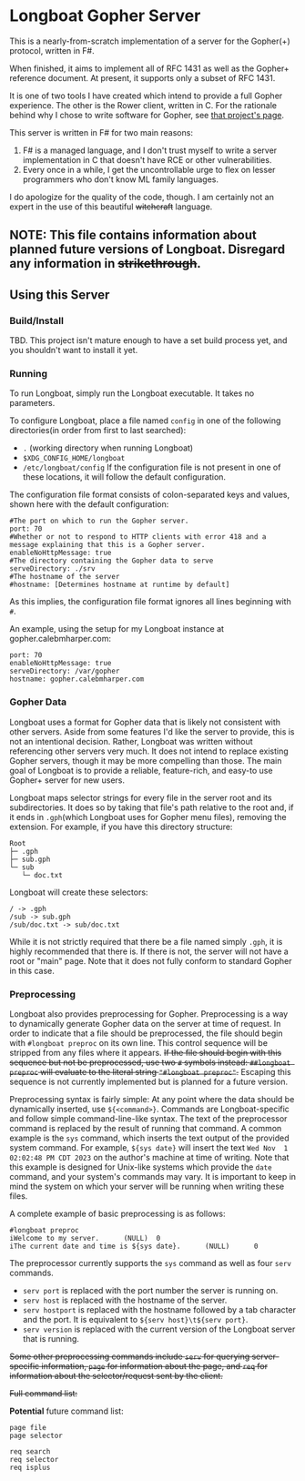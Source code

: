 # Longboat Gopher Server
This is a nearly-from-scratch implementation of a server for the Gopher(+) protocol, written in F#.

When finished, it aims to implement all of RFC 1431 as well as the Gopher+ reference document. At present, it supports only a subset of RFC 1431.

It is one of two tools I have created which intend to provide a full Gopher experience. The other is the Rower client, written in C.
For the rationale behind why I chose to write software for Gopher, see [that project's page](https://github.com/Mrcarrot1/rower).

This server is written in F# for two main reasons:
1) F# is a managed language, and I don't trust myself to write a server implementation in C that doesn't have RCE or other vulnerabilities.
2) Every once in a while, I get the uncontrollable urge to flex on lesser programmers who don't know ML family languages.

I do apologize for the quality of the code, though. I am certainly not an expert in the use of this beautiful ~~witchcraft~~ language.

## NOTE: This file contains information about planned future versions of Longboat. Disregard any information in ~~strikethrough~~.

## Using this Server
### Build/Install
TBD. This project isn't mature enough to have a set build process yet, and you shouldn't want to install it yet.
### Running
To run Longboat, simply run the Longboat executable. It takes no parameters.

To configure Longboat, place a file named `config` in one of the following directories(in order from first to last searched):
* `.` (working directory when running Longboat)
* `$XDG_CONFIG_HOME/longboat`
* `/etc/longboat/config`
If the configuration file is not present in one of these locations, it will follow the default configuration.

The configuration file format consists of colon-separated keys and values, shown here with the default configuration:
```
#The port on which to run the Gopher server.
port: 70
#Whether or not to respond to HTTP clients with error 418 and a message explaining that this is a Gopher server.
enableNoHttpMessage: true
#The directory containing the Gopher data to serve
serveDirectory: ./srv
#The hostname of the server
#hostname: [Determines hostname at runtime by default]
```
As this implies, the configuration file format ignores all lines beginning with `#`.

An example, using the setup for my Longboat instance at gopher.calebmharper.com:
```
port: 70
enableNoHttpMessage: true
serveDirectory: /var/gopher
hostname: gopher.calebmharper.com
```
### Gopher Data
Longboat uses a format for Gopher data that is likely not consistent with other servers. Aside from some features I'd like the server to provide, this is not an intentional decision.
Rather, Longboat was written without referencing other servers very much. It does not intend to replace existing Gopher servers, though it may be more compelling than those. 
The main goal of Longboat is to provide a reliable, feature-rich, and easy-to use Gopher+ server for new users.

Longboat maps selector strings for every file in the server root and its subdirectories.
It does so by taking that file's path relative to the root and, if it ends in `.gph`(which Longboat uses for Gopher menu files), removing the extension.
For example, if you have this directory structure:
```
Root
├─ .gph
├─ sub.gph
└─ sub
   └─ doc.txt
```
Longboat will create these selectors:
```
/ -> .gph
/sub -> sub.gph
/sub/doc.txt -> sub/doc.txt
```
While it is not strictly required that there be a file named simply `.gph`, it is highly recommended that there is.
If there is not, the server will not have a root or "main" page. Note that it does not fully conform to standard Gopher in this case.

### Preprocessing
Longboat also provides preprocessing for Gopher. Preprocessing is a way to dynamically generate Gopher data on the server at time of request.
In order to indicate that a file should be preprocessed, the file should begin with `#longboat preproc` on its own line.
This control sequence will be stripped from any files where it appears.
~~If the file should begin with this sequence but not be preprocessed, use two `#` symbols instead: `##longboat preproc` will evaluate to the literal string `"#longboat preproc"`.~~
Escaping this sequence is not currently implemented but is planned for a future version.

Preprocessing syntax is fairly simple: At any point where the data should be dynamically inserted, use `${<command>}`. 
Commands are Longboat-specific and follow simple command-line-like syntax.
The text of the preprocessor command is replaced by the result of running that command.
A common example is the `sys` command, which inserts the text output of the provided system command. 
For example, `${sys date}` will insert the text `Wed Nov  1 02:02:48 PM CDT 2023` on the author's machine at time of writing.
Note that this example is designed for Unix-like systems which provide the `date` command, and your system's commands may vary.
It is important to keep in mind the system on which your server will be running when writing these files.

A complete example of basic preprocessing is as follows:
```
#longboat preproc
iWelcome to my server.      (NULL)  0
iThe current date and time is ${sys date}.      (NULL)      0
```

The preprocessor currently supports the `sys` command as well as four `serv` commands.
* `serv port` is replaced with the port number the server is running on.
* `serv host` is replaced with the hostname of the server.
* `serv hostport` is replaced with the hostname followed by a tab character and the port. It is equivalent to `${serv host}\t${serv port}`.
* `serv version` is replaced with the current version of the Longboat server that is running.

~~Some other preprocessing commands include `serv` for querying server-specific information, `page` for information about the page, and `req` for information about the selector/request sent by the client.~~

~~Full command list:~~

**Potential** future command list:
```
page file
page selector

req search
req selector
req isplus
```
